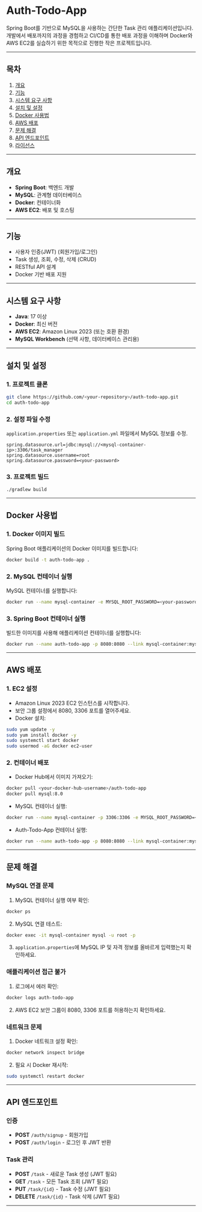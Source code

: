 # Auth-Todo-App

Spring Boot를 기반으로 MySQL을 사용하는 간단한 Task 관리 애플리케이션입니다.
개발에서 배포까지의 과정을 경험하고 CI/CD를 통한 배포 과정을 이해하며 Docker와 AWS EC2를 실습하기 위한 목적으로 진행한 작은 프로젝트입니다.

---

## 목차
1. [개요](#개요)
2. [기능](#기능)
3. [시스템 요구 사항](#시스템-요구-사항)
4. [설치 및 설정](#설치-및-설정)
5. [Docker 사용법](#docker-사용법)
6. [AWS 배포](#aws-배포)
7. [문제 해결](#문제-해결)
8. [API 엔드포인트](#api-엔드포인트)
9. [라이선스](#라이선스)

---

## 개요
- **Spring Boot**: 백엔드 개발
- **MySQL**: 관계형 데이터베이스
- **Docker**: 컨테이너화
- **AWS EC2**: 배포 및 호스팅

---

## 기능
- 사용자 인증(JWT) (회원가입/로그인)
- Task 생성, 조회, 수정, 삭제 (CRUD)
- RESTful API 설계
- Docker 기반 배포 지원

---

## 시스템 요구 사항
- **Java**: 17 이상
- **Docker**: 최신 버전
- **AWS EC2**: Amazon Linux 2023 (또는 호환 환경)
- **MySQL Workbench** (선택 사항, 데이터베이스 관리용)

---

## 설치 및 설정

### 1. 프로젝트 클론
```bash
git clone https://github.com/<your-repository>/auth-todo-app.git
cd auth-todo-app
```

### 2. 설정 파일 수정
`application.properties` 또는 `application.yml` 파일에서 MySQL 정보를 수정.
```properties
spring.datasource.url=jdbc:mysql://<mysql-container-ip>:3306/task_manager
spring.datasource.username=root
spring.datasource.password=<your-password>
```

### 3. 프로젝트 빌드
```bash
./gradlew build
```

---

## Docker 사용법

### 1. Docker 이미지 빌드
Spring Boot 애플리케이션의 Docker 이미지를 빌드합니다:
```bash
docker build -t auth-todo-app .
```

### 2. MySQL 컨테이너 실행
MySQL 컨테이너를 실행합니다:
```bash
docker run --name mysql-container -e MYSQL_ROOT_PASSWORD=<your-password> -e MYSQL_DATABASE=task_manager -p 3306:3306 -d mysql:latest
```

### 3. Spring Boot 컨테이너 실행
빌드한 이미지를 사용해 애플리케이션 컨테이너를 실행합니다:
```bash
docker run --name auth-todo-app -p 8080:8080 --link mysql-container:mysql -d auth-todo-app
```

---

## AWS 배포

### 1. EC2 설정
- Amazon Linux 2023 EC2 인스턴스를 시작합니다.
- 보안 그룹 설정에서 8080, 3306 포트를 열어주세요.
- Docker 설치:

```bash
sudo yum update -y
sudo yum install docker -y
sudo systemctl start docker
sudo usermod -aG docker ec2-user
```

### 2. 컨테이너 배포
- Docker Hub에서 이미지 가져오기:

```bash
docker pull <your-docker-hub-username>/auth-todo-app
docker pull mysql:8.0
```

- MySQL 컨테이너 실행:

```bash
docker run --name mysql-container -p 3306:3306 -e MYSQL_ROOT_PASSWORD=<your-password> -e MYSQL_DATABASE=task_manager -d mysql:8.0
```

- Auth-Todo-App 컨테이너 실행:

```bash
docker run --name auth-todo-app -p 8080:8080 --link mysql-container:mysql -d <your-docker-hub-username>/auth-todo-app
```

---

## 문제 해결

### MySQL 연결 문제
1. MySQL 컨테이너 실행 여부 확인:

```bash
docker ps
```

2. MySQL 연결 테스트:

```bash
docker exec -it mysql-container mysql -u root -p
```

3. `application.properties`에 MySQL IP 및 자격 정보를 올바르게 입력했는지 확인하세요.

### 애플리케이션 접근 불가
1. 로그에서 에러 확인:

```bash
docker logs auth-todo-app
```

2. AWS EC2 보안 그룹이 8080, 3306 포트를 허용하는지 확인하세요.

### 네트워크 문제
1. Docker 네트워크 설정 확인:

```bash
docker network inspect bridge
```

2. 필요 시 Docker 재시작:

```bash
sudo systemctl restart docker
```

---

## API 엔드포인트

### 인증
- **POST** `/auth/signup` - 회원가입
- **POST** `/auth/login` - 로그인 후 JWT 반환

### Task 관리
- **POST** `/task` - 새로운 Task 생성 (JWT 필요)
- **GET** `/task` - 모든 Task 조회 (JWT 필요)
- **PUT** `/task/{id}` - Task 수정 (JWT 필요)
- **DELETE** `/task/{id}` - Task 삭제 (JWT 필요)

---
